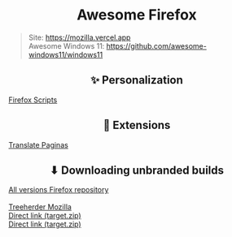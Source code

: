 <h1 align="center">Awesome Firefox</h1>

> Site: https://mozilla.vercel.app
> <br>
> Awesome Windows 11: https://github.com/awesome-windows11/windows11

<h2 align="center">✨ Personalization</h2>

[Firefox Scripts](https://github.com/xiaoxiaoflood/firefox-scripts)

<h2 align="center">🧰 Extensions</h2>

[Translate Paginas](https://github.com/FilipePS/Traduzir-paginas-web)

<h2 align="center">⬇ Downloading unbranded builds</h2>

[All versions Firefox repository](https://hg.mozilla.org/releases/mozilla-release/tags)
<br>
<br>
[Treeherder Mozilla](https://treeherder.mozilla.org/jobs?repo=mozilla-release&searchStr=addon)
<br>
[Direct link (target.zip)](https://firefox-ci-tc.services.mozilla.com/api/queue/v1/task/VNOilwrHStCk8T6bLk0fRA/runs/0/artifacts/public/build/target.zip)
<br>
[Direct link (target.zip)](https://firefox-ci-tc.services.mozilla.com/api/index/v1/task/gecko.v2.mozilla-release.revision.08b69dc588fbdd88334ebcb6fa303eec95176cd6.firefox.win64-add-on-devel/artifacts/public/build/target.zip)
